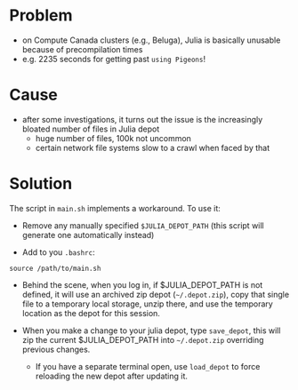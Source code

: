 # Problem

- on Compute Canada clusters (e.g., Beluga), Julia is basically unusable because of precompilation times
- e.g. 2235 seconds for getting past `using Pigeons`!


# Cause

- after some investigations, it turns out the issue is the increasingly bloated number of files in Julia depot
    - huge number of files, 100k not uncommon
    - certain network file systems slow to a crawl when faced by that


# Solution

The script in `main.sh` implements a workaround. To use it:

- Remove any manually specified `$JULIA_DEPOT_PATH` (this script will generate one automatically instead)

- Add to you `.bashrc`: 

```
source /path/to/main.sh
```

- Behind the scene, when you log in, if $JULIA_DEPOT_PATH is not defined, it will use an archived zip 
    depot (`~/.depot.zip`), copy that single file to a temporary local storage, unzip there, and use the temporary location as the depot for this session. 

- When you make a change to your julia depot, type `save_depot`, this will zip the current $JULIA_DEPOT_PATH into 
    `~/.depot.zip` overriding previous changes. 

    - If you have a separate terminal open, use `load_depot` to force reloading the new depot after updating it. 